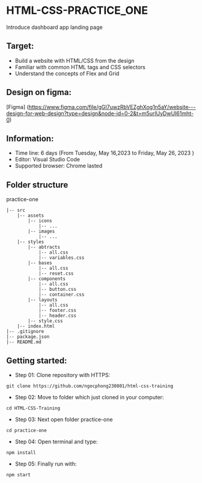# HTML-CSS-PRACTICE_ONE #
Introduce dashboard app landing page

## Target: ##
- Build a website with HTML/CSS from the design
- Familiar with common HTML tags and CSS selectors
- Understand the concepts of Flex and Grid
## Design on figma: ##
[Figma] (https://www.figma.com/file/gGI7uwzRbVEZghXog1n5aY/website---design-for-web-design?type=design&node-id=0-2&t=m5urIUyDwUI61mht-0)
## Information: ##
- Time line: 6 days (From Tuesday, May 16,2023 to Friday, May 26, 2023 )
- Editor: Visual Studio Code
- Supported browser: Chrome lasted
## Folder structure ##
practice-one
~~~
|-- src
    |-- assets
        |-- icons
            |-- ...
        |-- images
            |-- ...
    |-- styles
        |-- abtracts
            |-- all.css
            |-- variables.css
        |-- bases
            |-- all.css
            |-- reset.css
        |-- components
            |-- all.css
            |-- button.css
            |-- container.css
        |-- layouts
            |-- all.css
            |-- footer.css
            |-- header.css
        |-- style.css
    |-- index.html
|-- .gitignore
|-- package.json
|-- README.md
~~~
## Getting started:
- Step 01: Clone repository with HTTPS:
~~~
git clone https://github.com/ngocphong230801/html-css-training
~~~
- Step 02: Move to folder which just cloned in your computer:
~~~
cd HTML-CSS-Training
~~~
- Step 03: Next open folder practice-one
~~~
cd practice-one
~~~
- Step 04: Open terminal and type:
~~~
npm install
~~~
- Step 05: Finally run with:
~~~
npm start
~~~